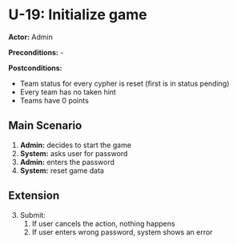 # U-19: Initialize game
**Actor:** Admin

**Preconditions:** -

**Postconditions:**

 - Team status for every cypher is reset (first is in status pending)
 - Every team has no taken hint
 - Teams have 0 points

## Main Scenario

 1. **Admin:** decides to start the game
 2. **System:** asks user for password
 3. **Admin:** enters the password
 4. **System:** reset game data

## Extension
3. Submit:
   1. If user cancels the action, nothing happens
   2. If user enters wrong password, system shows an error
